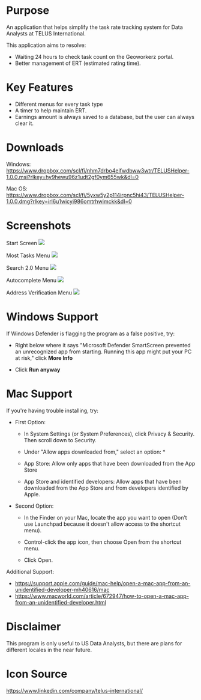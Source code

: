 # Purpose
An application that helps simplify the task rate tracking system for Data Analysts at TELUS International.  

This application aims to resolve:
* Waiting 24 hours to check task count on the Geoworkerz portal.
* Better management of ERT (estimated rating time).

# Key Features
* Different menus for every task type
* A timer to help maintain ERT.
* Earnings amount is always saved to a database, but the user can always clear it.
  
# Downloads
Windows: https://www.dropbox.com/scl/fi/nhm7drbo4eifwdbww3wtr/TELUSHelper-1.0.0.msi?rlkey=hy9hewu96z1udt2gf0ym655wk&dl=0

Mac OS: https://www.dropbox.com/scl/fi/5yxw5y2p114irpnc5hi43/TELUSHelper-1.0.0.dmg?rlkey=irl6u1wicyi986omtrhwimckk&dl=0

# Screenshots
Start Screen
![](https://i.ibb.co/r267yzF/Screenshot-2024-02-16-155645.png)

Most Tasks Menu
![](https://i.ibb.co/xCXQxzk/Screenshot-2024-02-16-155706.png)

Search 2.0 Menu
![](https://i.ibb.co/XSP1XKG/Screenshot-2024-02-16-155735.png)

Autocomplete Menu
![](https://i.ibb.co/nB85gFk/Screenshot-2024-02-16-155759.png)

Address Verification Menu
![](https://i.ibb.co/RBQFYSG/Screenshot-2024-02-16-155815.png)

# Windows Support
If Windows Defender is flagging the program as a false positive, try:

* Right below where it says "Microsoft Defender SmartScreen prevented an unrecognized app from starting. Running this app might put your PC at risk," click **More Info**
  
* Click **Run anyway**

# Mac Support
If you're having trouble installing, try:

* First Option: 

  - In System Settings (or System Preferences), click Privacy & Security. Then scroll down to Security.

  - Under "Allow apps downloaded from," select an option: *

  - App Store: Allow only apps that have been downloaded from the App Store

  - App Store and identified developers: Allow apps that have been downloaded from the App Store and from developers identified by Apple.

* Second Option:
  - In the Finder on your Mac, locate the app you want to open (Don’t use Launchpad because it doesn't allow access to the shortcut menu).

  - Control-click the app icon, then choose Open from the shortcut menu.

  - Click Open.

Additional Support:

* https://support.apple.com/guide/mac-help/open-a-mac-app-from-an-unidentified-developer-mh40616/mac
* https://www.macworld.com/article/672947/how-to-open-a-mac-app-from-an-unidentified-developer.html
# Disclaimer 
This program is only useful to US Data Analysts, but there are plans for different locales in the near future.

# Icon Source
https://www.linkedin.com/company/telus-international/
